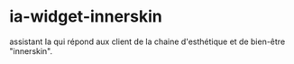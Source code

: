 # ia-widget-innerskin
assistant Ia qui répond aux client de la chaine d'esthétique et de bien-être "innerskin". 
